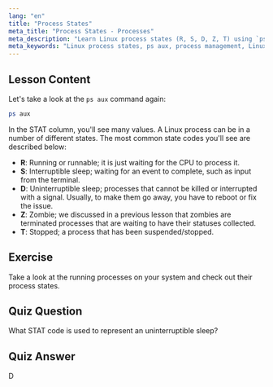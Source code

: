```yaml
---
lang: "en"
title: "Process States"
meta_title: "Process States - Processes"
meta_description: "Learn Linux process states (R, S, D, Z, T) using `ps aux`. Understand common STAT codes and manage processes effectively. Start your Linux journey!"
meta_keywords: "Linux process states, ps aux, process management, Linux tutorial, beginner Linux, STAT codes, Linux guide"
---
```


## Lesson Content

Let's take a look at the `ps aux` command again:

```bash
ps aux
```

In the STAT column, you'll see many values. A Linux process can be in a number of different states. The most common state codes you'll see are described below:

- **R**: Running or runnable; it is just waiting for the CPU to process it.
- **S**: Interruptible sleep; waiting for an event to complete, such as input from the terminal.
- **D**: Uninterruptible sleep; processes that cannot be killed or interrupted with a signal. Usually, to make them go away, you have to reboot or fix the issue.
- **Z**: Zombie; we discussed in a previous lesson that zombies are terminated processes that are waiting to have their statuses collected.
- **T**: Stopped; a process that has been suspended/stopped.

## Exercise

Take a look at the running processes on your system and check out their process states.

## Quiz Question

What STAT code is used to represent an uninterruptible sleep?

## Quiz Answer

D
